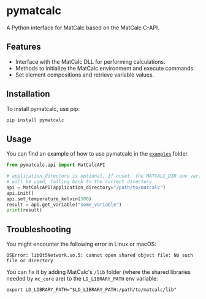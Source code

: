 # pymatcalc

A Python interface for MatCalc based on the MatCalc C-API.

## Features
- Interface with the MatCalc DLL for performing calculations.
- Methods to initialize the MatCalc environment and execute commands.
- Set element compositions and retrieve variable values.

## Installation
To install pymatcalc, use pip:
```bash
pip install pymatcalc
```

## Usage
You can find an example of how to use pymatcalc in the [`examples`](?path=/examples) folder.

```python
from pymatcalc.api import MatCalcAPI

# application_directory is optional. If unset, the MATCALC_DIR env variable 
# will be used, falling back to the current directory 
api = MatCalcAPI(application_directory="/path/to/matcalc")
api.init()
api.set_temperature_kelvin(300)
result = api.get_variable("some_variable")
print(result)
```

## Troubleshooting

You might encounter the following error in Linux or macOS:

```
OSError: libQt5Network.so.5: cannot open shared object file: No such file or directory
```

You can fix it by adding MatCalc's `/lib` folder (where the shared libraries needed by `mc_core` are) to the `LD_LIBRARY_PATH` env variable:

```
export LD_LIBRARY_PATH="$LD_LIBRARY_PATH:/path/to/matcalc/lib"
```